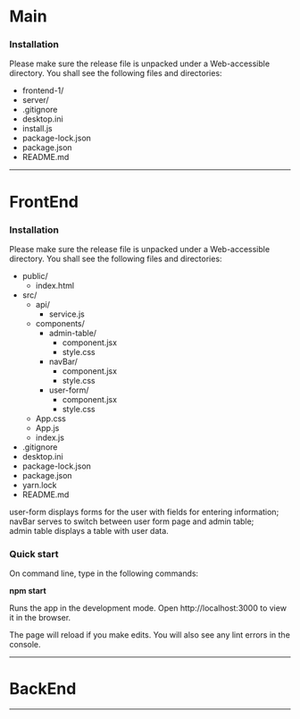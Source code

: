 # Main

### Installation
Please make sure the release file is unpacked under a Web-accessible directory. You shall see the following files and directories:

* frontend-1/
* server/
* .gitignore
* desktop.ini
* install.js
* package-lock.json
* package.json
* README.md

---
# FrontEnd
### Installation
Please make sure the release file is unpacked under a Web-accessible directory. You shall see the following files and directories:

* public/ 
    * index.html
* src/
    * api/
        * service.js
    * components/
        * admin-table/
            * component.jsx
            * style.css
        * navBar/
            * component.jsx
            * style.css
        * user-form/
            * component.jsx
            * style.css
    * App.css
    * App.js
    * index.js
* .gitignore
* desktop.ini
* package-lock.json
* package.json
* yarn.lock
* README.md


user-form displays forms for the user with fields for entering information;  
navBar serves to switch between user form page and admin table;  
admin table displays a table with user data.  

### Quick start
On command line, type in the following commands:

**npm start**

Runs the app in the development mode.
Open http://localhost:3000 to view it in the browser.

The page will reload if you make edits.
You will also see any lint errors in the console.

---
# BackEnd
---